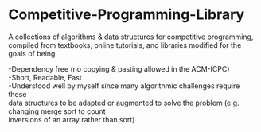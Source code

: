 # Competitive-Programming-Library
A collections of algorithms & data structures for competitive programming, compiled
from textbooks, online tutorials, and libraries modified for the goals of being  

-Dependency free (no copying & pasting allowed in the ACM-ICPC)  
-Short, Readable, Fast  
-Understood well by myself since many algorithmic challenges require these  
data structures to be adapted or augmented to solve the problem (e.g. changing merge sort to count  
inversions of an array rather than sort)  



